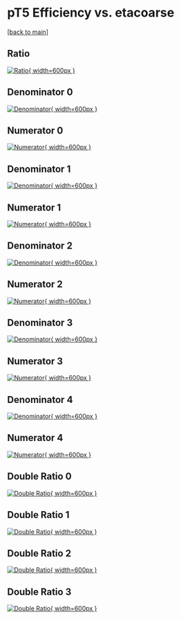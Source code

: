 # pT5 Efficiency vs. etacoarse

[[back to main](./)]



## Ratio

[![Ratio](../mtv/var/pT5_base_0_-1_eff_etacoarse.png){ width=600px }](../mtv/var/pT5_base_0_-1_eff_etacoarse.pdf)

## Denominator 0

[![Denominator](../mtv/den/pT5_base_0_-1_eff_etacoarse_den0.png){ width=600px }](../mtv/den/pT5_base_0_-1_eff_etacoarse_den0.pdf)

## Numerator 0

[![Numerator](../mtv/num/pT5_base_0_-1_eff_etacoarse_num0.png){ width=600px }](../mtv/num/pT5_base_0_-1_eff_etacoarse_num0.pdf)

## Denominator 1

[![Denominator](../mtv/den/pT5_base_0_-1_eff_etacoarse_den1.png){ width=600px }](../mtv/den/pT5_base_0_-1_eff_etacoarse_den1.pdf)

## Numerator 1

[![Numerator](../mtv/num/pT5_base_0_-1_eff_etacoarse_num1.png){ width=600px }](../mtv/num/pT5_base_0_-1_eff_etacoarse_num1.pdf)

## Denominator 2

[![Denominator](../mtv/den/pT5_base_0_-1_eff_etacoarse_den2.png){ width=600px }](../mtv/den/pT5_base_0_-1_eff_etacoarse_den2.pdf)

## Numerator 2

[![Numerator](../mtv/num/pT5_base_0_-1_eff_etacoarse_num2.png){ width=600px }](../mtv/num/pT5_base_0_-1_eff_etacoarse_num2.pdf)

## Denominator 3

[![Denominator](../mtv/den/pT5_base_0_-1_eff_etacoarse_den3.png){ width=600px }](../mtv/den/pT5_base_0_-1_eff_etacoarse_den3.pdf)

## Numerator 3

[![Numerator](../mtv/num/pT5_base_0_-1_eff_etacoarse_num3.png){ width=600px }](../mtv/num/pT5_base_0_-1_eff_etacoarse_num3.pdf)

## Denominator 4

[![Denominator](../mtv/den/pT5_base_0_-1_eff_etacoarse_den4.png){ width=600px }](../mtv/den/pT5_base_0_-1_eff_etacoarse_den4.pdf)

## Numerator 4

[![Numerator](../mtv/num/pT5_base_0_-1_eff_etacoarse_num4.png){ width=600px }](../mtv/num/pT5_base_0_-1_eff_etacoarse_num4.pdf)

## Double Ratio 0

[![Double Ratio](../mtv/ratio/pT5_base_0_-1_eff_etacoarse_ratio0.png){ width=600px }](../mtv/ratio/pT5_base_0_-1_eff_etacoarse_ratio0.pdf)

## Double Ratio 1

[![Double Ratio](../mtv/ratio/pT5_base_0_-1_eff_etacoarse_ratio1.png){ width=600px }](../mtv/ratio/pT5_base_0_-1_eff_etacoarse_ratio1.pdf)

## Double Ratio 2

[![Double Ratio](../mtv/ratio/pT5_base_0_-1_eff_etacoarse_ratio2.png){ width=600px }](../mtv/ratio/pT5_base_0_-1_eff_etacoarse_ratio2.pdf)

## Double Ratio 3

[![Double Ratio](../mtv/ratio/pT5_base_0_-1_eff_etacoarse_ratio3.png){ width=600px }](../mtv/ratio/pT5_base_0_-1_eff_etacoarse_ratio3.pdf)


